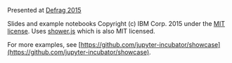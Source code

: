 Presented at [Defrag 2015](http://defragcon.com/)

Slides and example notebooks Copyright (c) IBM Corp. 2015 under the [MIT license](LICENSE.md). Uses [shower.js](https://github.com/shower/shower) which is also MIT licensed.

For more examples, see [https://github.com/jupyter-incubator/showcase](https://github.com/jupyter-incubator/showcase).